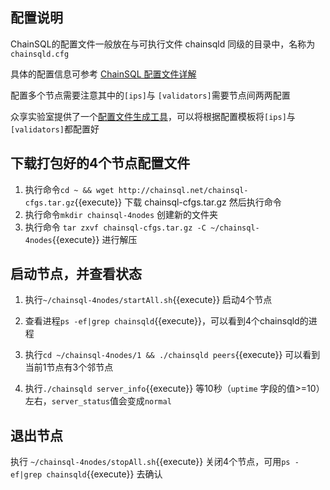 
## 配置说明
ChainSQL的配置文件一般放在与可执行文件 chainsqld 同级的目录中，名称为`chainsqld.cfg`

具体的配置信息可参考 [ChainSQL 配置文件详解](http://docs.chainsql.net/theory/cfg.html)

配置多个节点需要注意其中的`[ips]`与 `[validators]`需要节点间两两配置

众享实验室提供了一个[配置文件生成工具](https://github.com/ChainSQL/chainsql-tools)，可以将根据配置模板将`[ips]`与 `[validators]`都配置好

## 下载打包好的4个节点配置文件
1. 执行命令`cd ~ && wget http://chainsql.net/chainsql-cfgs.tar.gz`{{execute}} 下载 chainsql-cfgs.tar.gz 然后执行命令
2. 执行命令`mkdir chainsql-4nodes` 创建新的文件夹
3. 执行命令 `tar zxvf chainsql-cfgs.tar.gz -C ~/chainsql-4nodes`{{execute}} 进行解压


## 启动节点，并查看状态
1. 执行`~/chainsql-4nodes/startAll.sh`{{execute}} 启动4个节点

2. 查看进程`ps -ef|grep chainsqld`{{execute}}，可以看到4个chainsqld的进程

3. 执行`cd ~/chainsql-4nodes/1 && ./chainsqld peers`{{execute}} 可以看到当前1节点有3个邻节点

4. 执行`./chainsqld server_info`{{execute}} 等10秒（`uptime` 字段的值>=10）左右，`server_status`值会变成`normal`

## 退出节点
执行 `~/chainsql-4nodes/stopAll.sh`{{execute}} 关闭4个节点，可用`ps -ef|grep chainsqld`{{execute}} 去确认